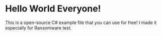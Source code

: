 # Hello World Everyone!
This is a open-source C# example file that you can use for free!
I made it especially for Ransomware test.
